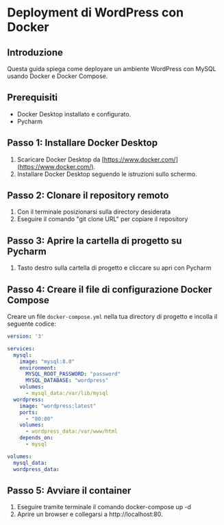 # Deployment di WordPress con Docker

## Introduzione

Questa guida spiega come deployare un ambiente WordPress con MySQL usando Docker e Docker Compose.

## Prerequisiti

* Docker Desktop installato e configurato.
* Pycharm

## Passo 1: Installare Docker Desktop

1. Scaricare Docker Desktop da [https://www.docker.com/](https://www.docker.com/).
2. Installare Docker Desktop seguendo le istruzioni sullo schermo.

## Passo 2: Clonare il repository remoto
1. Con il terminale posizionarsi sulla directory desiderata
2. Eseguire il comando "git clone URL" per copiare il repository

## Passo 3: Aprire la cartella di progetto su Pycharm
1. Tasto destro sulla cartella di progetto e cliccare su apri con Pycharm

## Passo 4: Creare il file di configurazione Docker Compose

Creare un file `docker-compose.yml` nella tua directory di progetto e incolla il seguente codice:

```yaml
version: '3'

services:
  mysql:
    image: "mysql:8.0"
    environment:
      MYSQL_ROOT_PASSWORD: "password"
      MYSQL_DATABASE: "wordpress"
    volumes:
      - mysql_data:/var/lib/mysql
  wordpress:
    image: "wordpress:latest"
    ports:
      - "80:80"
    volumes:
      - wordpress_data:/var/www/html
    depends_on:
      - mysql

volumes:
  mysql_data:
  wordpress_data:
```

## Passo 5: Avviare il container
1. Eseguire tramite terminale il comando docker-compose up -d
2. Aprire un browser e collegarsi a http://localhost:80.



